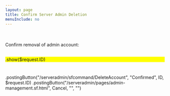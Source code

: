 ```yaml
---
layout: page
title: Confirm Server Admin Deletion
menuInclude: no
---
```

<div class="center-content">
	<div class="flex-column-hcenter">
		<div class="center-content" style="margin: 50px 0px 0px 0px;">
			Confirm removal of admin account:
		</div>
		<div class="center-content" style="margin: 30px 0px 40px 0px; background-color: yellow;">
			.show($request.ID)
		</div>
		<div class="flex-row-vcenter" style="justify-content: space-between;">
			.postingButton("/serveradmin/sfcommand/DeleteAccount", "Confirmed", ID, $request.ID)
			.postingButton("/serveradmin/pages/admin-management.sf.html", Cancel, "", "")
		</div>
	</div>
</div>
